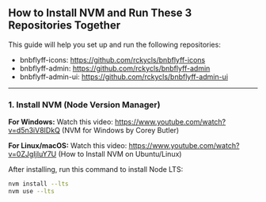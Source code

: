 ## How to Install NVM and Run These 3 Repositories Together

This guide will help you set up and run the following repositories:

- bnbflyff-icons: https://github.com/rckycls/bnbflyff-icons 
- bnbflyff-admin: https://github.com/rckycls/bnbflyff-admin 
- bnbflyff-admin-ui: https://github.com/rckycls/bnbflyff-admin-ui 

---

### 1. Install NVM (Node Version Manager)

**For Windows:** 
Watch this video: https://www.youtube.com/watch?v=d5n3iV8IDkQ 
(NVM for Windows by Corey Butler)

**For Linux/macOS:** 
Watch this video: https://www.youtube.com/watch?v=0ZJgIjIuY7U 
(How to Install NVM on Ubuntu/Linux)

After installing, run this command to install Node LTS:

```bash
nvm install --lts
nvm use --lts
